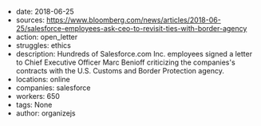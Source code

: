 - date: 2018-06-25
- sources: https://www.bloomberg.com/news/articles/2018-06-25/salesforce-employees-ask-ceo-to-revisit-ties-with-border-agency
- action: open_letter
- struggles: ethics
- description: Hundreds of Salesforce.com Inc. employees signed a letter to Chief Executive Officer Marc Benioff criticizing the companies's contracts with the U.S. Customs and Border Protection agency.
- locations: online
- companies: salesforce
- workers: 650
- tags: None
- author: organizejs
